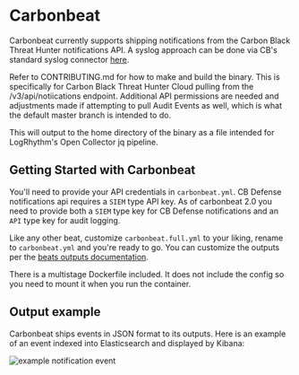 # Carbonbeat

Carbonbeat currently supports shipping notifications from the Carbon Black Threat Hunter notifications API. A syslog approach can be done via CB's standard syslog connector [here](https://github.com/carbonblack/cbc-syslog).

Refer to CONTRIBUTING.md for how to make and build the binary. This is specifically for Carbon Black Threat Hunter Cloud pulling from the /v3/api/notiications endpoint. Additional API permissions are needed and adjustments made if attempting to pull Audit Events as well, which is what the default master branch is intended to do.

This will output to the home directory of the binary as a file intended for LogRhythm's Open Collector jq pipeline.

## Getting Started with Carbonbeat
You'll need to provide your API credentials in `carbonbeat.yml`. CB Defense notifications api requires a `SIEM` type API key.
As of carbonbeat 2.0 you need to provide both a `SIEM` type key for CB Defense notifications and an `API` type key for audit logging.

Like any other beat, customize `carbonbeat.full.yml` to your liking, rename to `carbonbeat.yml` and you're ready to go.
You can customize the outputs per the [beats outputs documentation](https://www.elastic.co/guide/en/beats/filebeat/current/configuring-output.html).

There is a multistage Dockerfile included. It does not include the config so you need to mount it when you run the container.

## Output example

Carbonbeat ships events in JSON format to its outputs. Here is an example of an event indexed into Elasticsearch and displayed by Kibana:

![example notification event](docs/carbonbeat-event.png "example notification event")
